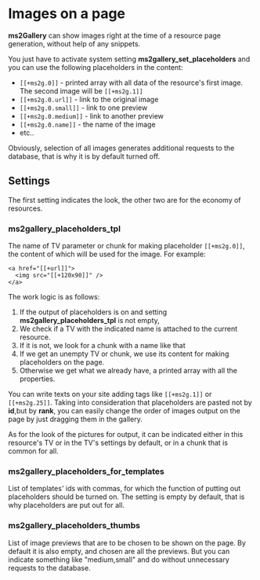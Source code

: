 # Images on a page

**ms2Gallery** can show images right at the time of a resource page generation, without help of any snippets.

You just have to activate system setting **ms2gallery_set_placeholders** and you can use the following placeholders in the content:

- `[[+ms2g.0]]` - printed array with all data of the resource's first image. The second image will be `[[+ms2g.1]]`
- `[[+ms2g.0.url]]` - link to the original image
- `[[+ms2g.0.small]]` - link to one preview
- `[[+ms2g.0.medium]]` - link to another preview
- `[[+ms2g.0.name]]` - the name of the image
- etc..

Obviously, selection of all images generates additional requests to the database, that is why it is by default turned off.

## Settings

The first setting indicates the look, the other two are for the economy of resources.

### ms2gallery_placeholders_tpl

The name of TV parameter or chunk for making placeholder `[[+ms2g.0]]`, the content of which will be used for the image. For example:

```modx
<a href="[[+url]]">
  <img src="[[+120x90]]" />
</a>
```

The work logic is as follows:

1. If the output of placeholders is on and setting **ms2gallery_placeholders_tpl** is not empty,
2. We check if a TV with the indicated name is attached to the current resource.
3. If it is not, we look for a chunk with a name like that
4. If we get an unempty TV or chunk, we use its content for making placeholders on the page.
5. Otherwise we get what we already have, a printed array with all the properties.

You can write texts on your site adding tags like `[[+ms2g.1]]` or `[[+ms2g.25]]`.
Taking into consideration that placeholders are pasted not by **id**,but by **rank**, you can easily change the order of images output on the page by just dragging them in the gallery.

As for the look of the pictures for output, it can be indicated either in this resource's TV or in the TV's settings by default, or in a chunk that is common for all.

### ms2gallery_placeholders_for_templates

List of templates' ids with commas, for which the function of putting out placeholders should be turned on.
The setting is empty by default, that is why placeholders are put out for all.

### ms2gallery_placeholders_thumbs

List of image previews that are to be chosen to be shown on the page.
By default it is also empty, and chosen are all the previews. But you can indicate something like "medium,small" and do without unnecessary requests to the database.
